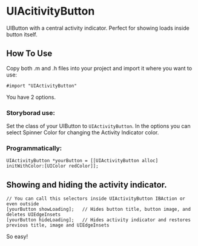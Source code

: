 # UIAcitivityButton
UIButton with a central activity indicator. Perfect for showing loads inside button itself.

## How To Use
Copy both .m and .h files into your project and import it where you want to use:

    #import "UIActivityButton"
    
You have 2 options.

### Storyborad use:
Set the class of your UIButton to `UIActivityButton`. In the options you can select Spinner Color for changing the Activity Indicator color.

### Programmatically:

    UIActivityButton *yourButton = [[UIActivityButton alloc] initWithColor:[UIColor redColor]];

## Showing and hiding the activity indicator.

    // You can call this selectors inside UIActivityButton IBAction or even outside
    [yourButton showLoading];   // Hides button title, button image, and deletes UIEdgeInsets
    [yourButton hideLoading];   // Hides activity indicator and restores previous title, image and UIEdgeInsets
    
So easy!
